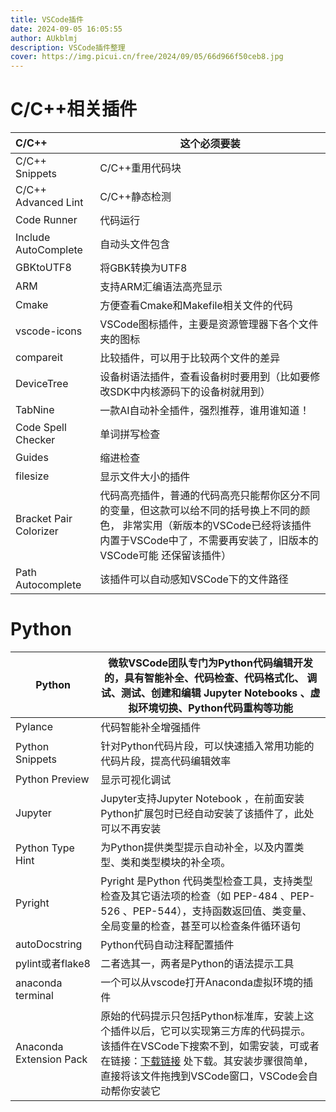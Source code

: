 ```yaml
---
title: VSCode插件
date: 2024-09-05 16:05:55
author: AUkblmj
description: VSCode插件整理
cover: https://img.picui.cn/free/2024/09/05/66d966f50ceb8.jpg
---
```




# C/C++相关插件

| C/C++                  | 这个必须要装                                                 |
| :--------------------- | ------------------------------------------------------------ |
| C/C++ Snippets         | C/C++重用代码块                                              |
| C/C++ Advanced Lint    | C/C++静态检测                                                |
| Code Runner            | 代码运行                                                     |
| Include AutoComplete   | 自动头文件包含                                               |
| GBKtoUTF8              | 将GBK转换为UTF8                                              |
| ARM                    | 支持ARM汇编语法高亮显示                                      |
| Cmake                  | 方便查看Cmake和Makefile相关文件的代码                        |
| vscode-icons           | VSCode图标插件，主要是资源管理器下各个文件夹的图标           |
| compareit              | 比较插件，可以用于比较两个文件的差异                         |
| DeviceTree             | 设备树语法插件，查看设备树时要用到（比如要修改SDK中内核源码下的设备树就用到） |
| TabNine                | 一款AI自动补全插件，强烈推荐，谁用谁知道！                   |
| Code Spell Checker     | 单词拼写检查                                                 |
| Guides                 | 缩进检查                                                     |
| filesize               | 显示文件大小的插件                                           |
| Bracket Pair Colorizer | 代码高亮插件，普通的代码高亮只能帮你区分不同的变量，但这款可以给不同的括号换上不同的颜色，  非常实用（新版本的VSCode已经将该插件内置于VSCode中了，不需要再安装了，旧版本的VSCode可能  还保留该插件） |
| Path Autocomplete      | 该插件可以自动感知VSCode下的文件路径                         |



# Python

| Python                  | 微软VSCode团队专门为Python代码编辑开发的，具有智能补全、代码检查、代码格式化、 调试、测试、创建和编辑 Jupyter Notebooks 、虚拟环境切换、Python代码重构等功能 |
| ----------------------- | ------------------------------------------------------------ |
| Pylance                 | 代码智能补全增强插件                                         |
| Python Snippets         | 针对Python代码片段，可以快速插入常用功能的代码片段，提高代码编辑效率 |
| Python Preview          | 显示可视化调试                                               |
| Jupyter                 | Jupyter支持Jupyter Notebook ，在前面安装Python扩展包时已经自动安装了该插件了，此处可以不再安装 |
| Python Type Hint        | 为Python提供类型提示自动补全，以及内置类型、类和类型模块的补全项。 |
| Pyright                 | Pyright 是Python 代码类型检查工具，支持类型检查及其它语法项的检查（如 PEP-484 、PEP-526 、PEP-544），支持函数返回值、类变量、全局变量的检查，甚至可以检查条件循环语句 |
| autoDocstring           | Python代码自动注释配置插件                                   |
| pylint或者flake8        | 二者选其一，两者是Python的语法提示工具                       |
| anaconda terminal       | 一个可以从vscode打开Anaconda虚拟环境的插件                   |
| Anaconda Extension Pack | 原始的代码提示只包括Python标准库，安装上这个插件以后，它可以实现第三方库的代码提示。    该插件在VSCode下搜索不到，如需安装，可或者在链接：[下载链接](https://github.com/chaitu454/Anaconda-Extension/blob/master/ms-python.anaconda-extension-pack-1.0.1.vsix) 处下载。其安装步骤很简单，直接将该文件拖拽到VSCode窗口，VSCode会自动帮你安装它 |

